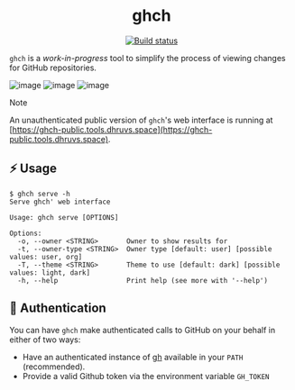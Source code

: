 <p align="center">
  <h1 align="center">ghch</h1>
  <p align="center">
    <a href="https://github.com/dhth/ghch/actions/workflows/build-gleam.yml"><img alt="Build status" src="https://img.shields.io/github/actions/workflow/status/dhth/ghch/build-gleam.yml?style=flat-square"></a>
  </p>
</p>

`ghch` is a *work-in-progress* tool to simplify the process of viewing changes
for GitHub repositories.

![image](https://github.com/user-attachments/assets/67e4259f-9202-45ab-9b2f-c22cfad8d076)
![image](https://github.com/user-attachments/assets/5325b21d-1d32-4ba0-bb0f-b7e1d60a99e9)
![image](https://github.com/user-attachments/assets/f058e98e-03bc-4e38-b389-8e696e4a1539)

> [!NOTE]
> An unauthenticated public version of `ghch`'s web interface is running
> at [https://ghch-public.tools.dhruvs.space](https://ghch-public.tools.dhruvs.space).

⚡️ Usage
---

```text
$ ghch serve -h
Serve ghch' web interface

Usage: ghch serve [OPTIONS]

Options:
  -o, --owner <STRING>       Owner to show results for
  -t, --owner-type <STRING>  Owner type [default: user] [possible values: user, org]
  -T, --theme <STRING>       Theme to use [default: dark] [possible values: light, dark]
  -h, --help                 Print help (see more with '--help')
```

🔑 Authentication
---

You can have `ghch` make authenticated calls to GitHub on your behalf in either
of two ways:

- Have an authenticated instance of [gh](https://github.com/cli/cli) available
  in your `PATH` (recommended).
- Provide a valid Github token via the environment variable `GH_TOKEN`
